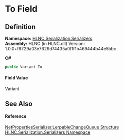 # To Field




## Definition
**Namespace:** <a href="N_HLNC_Serialization_Serializers">HLNC.Serialization.Serializers</a>  
**Assembly:** HLNC (in HLNC.dll) Version: 1.0.0+f8729a03e7629d74435a0f1f1b469444b44e5bbc

**C#**
``` C#
public Variant To
```



#### Field Value
Variant

## See Also


#### Reference
<a href="T_HLNC_Serialization_Serializers_NetPropertiesSerializer_LerpableChangeQueue">NetPropertiesSerializer.LerpableChangeQueue Structure</a>  
<a href="N_HLNC_Serialization_Serializers">HLNC.Serialization.Serializers Namespace</a>  
